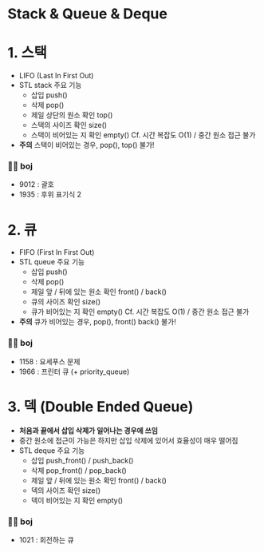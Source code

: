 # Stack & Queue & Deque
# 1. 스택
- LIFO (Last In First Out)
- STL stack 주요 기능
  - 삽입 push()
  - 삭제 pop()
  - 제일 상단의 원소 확인 top()
  - 스택의 사이즈 확인 size()
  - 스택이 비어있는 지 확인 empty()
  Cf. 시간 복잡도 O(1) / 중간 원소 접근 불가
- **주의** 스택이 비어있는 경우, pop(), top() 불가!
### 👩‍💻 boj
- 9012 : 괄호
- 1935 : 후위 표기식 2
# 2. 큐
- FIFO (First In First Out)
- STL queue 주요 기능
  - 삽입 push()
  - 삭제 pop()
  - 제일 앞 / 뒤에 있는 원소 확인 front() / back()
  - 큐의 사이즈 확인 size()
  - 큐가 비어있는 지 확인 empty()
  Cf. 시간 복잡도 O(1) / 중간 원소 접근 불가
- **주의** 큐가 비어있는 경우, pop(), front() back() 불가!
### 👩‍💻 boj
- 1158 : 요세푸스 문제
- 1966 : 프린터 큐 (+ priority_queue)
# 3. 덱 (Double Ended Queue)
- **처음과 끝에서 삽입 삭제가 일어나는 경우에 쓰임**
- 중간 원소에 접근이 가능은 하지만 삽입 삭제에 있어서 효율성이 매우 떨어짐
- STL deque 주요 기능
  - 삽입 push_front() / push_back()
  - 삭제 pop_front() / pop_back()
  - 제일 앞 / 뒤에 있는 원소 확인 front() / back()
  - 덱의 사이즈 확인 size()
  - 덱이 비어있는 지 확인 empty()
### 👩‍💻 boj
- 1021 : 회전하는 큐
